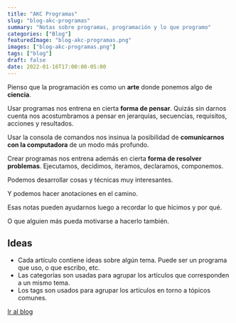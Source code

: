 ```yaml
---
title: "AKC Programas"
slug: "blog-akc-programas"
summary: "Notas sobre programas, programación y lo que programo"
categories: ["Blog"]
featuredImage: "blog-akc-programas.png"
images: ["blog-akc-programas.png"]
tags: ["blog"]
draft: false
date: 2022-01-16T17:00:00-05:00
---
```

Pienso que la programación es como un **arte** donde ponemos algo de **ciencia**.

Usar programas nos entrena en cierta **forma de pensar**. Quizás sin darnos cuenta nos acostumbramos a pensar en jerarquías, secuencias, requisitos, acciones y resultados.

Usar la consola de comandos nos insinua la posibilidad de **comunicarnos con la computadora** de un modo más profundo.

Crear programas nos entrena además en cierta **forma de resolver problemas**. Ejecutamos, decidimos, iteramos, declaramos, componemos.

Podemos desarrollar cosas y técnicas muy interesantes.

Y podemos hacer anotaciones en el camino.

Esas notas pueden ayudarnos luego a recordar lo que hicimos y por qué.

O que alguien más pueda motivarse a hacerlo también.

## Ideas
- Cada artículo contiene ideas sobre algún tema. Puede ser un programa que uso, o que escribo, etc.
- Las categorías son usadas para agrupar los artículos que corresponden a un mismo tema.
- Los tags son usados para agrupar los artículos en torno a tópicos comunes.

[Ir al blog](https://akc-programas.netlify.app)